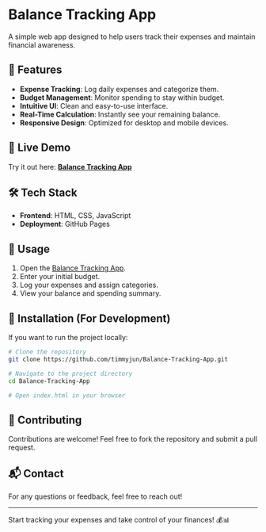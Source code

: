 # Balance Tracking App

A simple web app designed to help users track their expenses and maintain financial awareness.

## 🌟 Features
- **Expense Tracking**: Log daily expenses and categorize them.
- **Budget Management**: Monitor spending to stay within budget.
- **Intuitive UI**: Clean and easy-to-use interface.
- **Real-Time Calculation**: Instantly see your remaining balance.
- **Responsive Design**: Optimized for desktop and mobile devices.

## 🚀 Live Demo
Try it out here: **[Balance Tracking App](https://timmyjun.github.io/Balance-Tracking-App/)**

## 🛠️ Tech Stack
- **Frontend**: HTML, CSS, JavaScript
- **Deployment**: GitHub Pages

## 📖 Usage
1. Open the [Balance Tracking App](https://timmyjun.github.io/Balance-Tracking-App/).
2. Enter your initial budget.
3. Log your expenses and assign categories.
4. View your balance and spending summary.

## 📌 Installation (For Development)
If you want to run the project locally:
```bash
# Clone the repository
git clone https://github.com/timmyjun/Balance-Tracking-App.git

# Navigate to the project directory
cd Balance-Tracking-App

# Open index.html in your browser
```

## 🤝 Contributing
Contributions are welcome! Feel free to fork the repository and submit a pull request.

## 📬 Contact
For any questions or feedback, feel free to reach out!

---

Start tracking your expenses and take control of your finances! 💰📊
